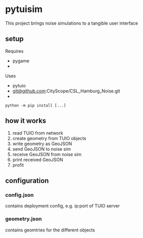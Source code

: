 # pytuisim

This project brings noise simulations to a tangible user interface

## setup

Requires
* pygame
* 

Uses
* pytuio
* git@github.com:CityScope/CSL_Hamburg_Noise.git
* 


``` python -m pip install [...] ```


## how it works

1. read TUIO from network
1. create geometry from TUIO objects
1. write geometry as GeoJSON
1. send GeoJSON to noise sim
1. receive GeoJSON from noise sim
1. print received GeoJSON
1. profit

## configuration

### config.json
contains deployment config, e.g. ip:port of TUIO server

### geometry.json
contains geomtries for the different objects